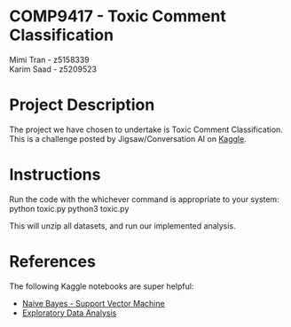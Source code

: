 # COMP9417 - Toxic Comment Classification
Mimi Tran - z5158339\
Karim Saad - z5209523

# Project Description
The project we have chosen to undertake is Toxic Comment Classification. This is a challenge posted by Jigsaw/Conversation AI on [Kaggle](https://www.kaggle.com/c/jigsaw-toxic-comment-classification-challenge).

# Instructions
Run the code with the whichever command is appropriate to your system:
    python toxic.py
    python3 toxic.py

This will unzip all datasets, and run our implemented analysis.

# References
The following Kaggle notebooks are super helpful:

- [Naive Bayes - Support Vector Machine](https://www.kaggle.com/jhoward/nb-svm-strong-linear-baseline)
- [Exploratory Data Analysis](https://www.kaggle.com/jagangupta/stop-the-s-toxic-comments-eda)

